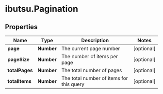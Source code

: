 # ibutsu.Pagination

## Properties

Name | Type | Description | Notes
------------ | ------------- | ------------- | -------------
**page** | **Number** | The current page number | [optional] 
**pageSize** | **Number** | The number of items per page | [optional] 
**totalPages** | **Number** | The total number of pages | [optional] 
**totalItems** | **Number** | The total number of items for this query | [optional] 


